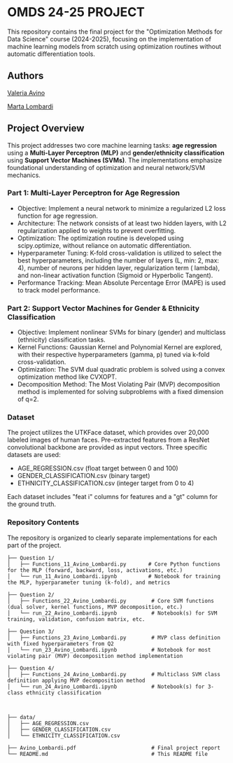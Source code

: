 # OMDS 24-25 PROJECT
This repository contains the final project for the "Optimization Methods for Data Science" course (2024-2025), focusing on the implementation of machine learning models from scratch using optimization routines without automatic differentiation tools.

## Authors

[Valeria Avino](https://github.com/vaal4ds)

[Marta Lombardi](https://github.com/martalombardi)

## Project Overview
This project addresses two core machine learning tasks: **age regression** using a **Multi-Layer Perceptron (MLP)** and **gender/ethnicity classification** using **Support Vector Machines (SVMs)**.
The implementations emphasize foundational understanding of optimization and neural network/SVM mechanics.

### Part 1: Multi-Layer Perceptron for Age Regression

* Objective: Implement a neural network to minimize a regularized L2 loss function for age regression.
* Architecture: The network consists of at least two hidden layers, with L2 regularization applied to weights to prevent overfitting.
* Optimization: The optimization routine is developed using scipy.optimize, without reliance on automatic differentiation.
* Hyperparameter Tuning: K-fold cross-validation is utilized to select the best hyperparameters, including the number of layers (L, min: 2, max: 4), number of neurons per hidden layer, regularization term (
lambda), and non-linear activation function (Sigmoid or Hyperbolic Tangent).
* Performance Tracking: Mean Absolute Percentage Error (MAPE) is used to track model performance.

### Part 2: Support Vector Machines for Gender & Ethnicity Classification

* Objective: Implement nonlinear SVMs for binary (gender) and multiclass (ethnicity) classification tasks.
* Kernel Functions: Gaussian Kernel and Polynomial Kernel are explored, with their respective hyperparameters (gamma, p) tuned via k-fold cross-validation.
* Optimization: The SVM dual quadratic problem is solved using a convex optimization method like CVXOPT.
* Decomposition Method: The Most Violating Pair (MVP) decomposition method is implemented for solving subproblems with a fixed dimension of q=2.

### Dataset
The project utilizes the UTKFace dataset, which provides over 20,000 labeled images of human faces. Pre-extracted features from a ResNet convolutional backbone are provided as input vectors. Three specific datasets are used:

* AGE_REGRESSION.csv (float target between 0 and 100) 
* GENDER_CLASSIFICATION.csv (binary target) 
* ETHNICITY_CLASSIFICATION.csv (integer target from 0 to 4) 

Each dataset includes "feat i" columns for features and a "gt" column for the ground truth.

### Repository Contents
The repository is organized to clearly separate implementations for each part of the project.
```
├── Question 1/
│   ├── Functions_11_Avino_Lombardi.py       # Core Python functions for the MLP (forward, backward, loss, activations, etc.)
│   └── run_11_Avino_Lombardi.ipynb          # Notebook for training the MLP, hyperparameter tuning (k-fold), and metrics

├── Question 2/
│   ├── Functions_22_Avino_Lombardi.py        # Core SVM functions (dual solver, kernel functions, MVP decomposition, etc.)
│   └── run_22_Avino_Lombardi.ipynb           # Notebook(s) for SVM training, validation, confusion matrix, etc.

├── Question 3/
│   ├── Functions_23_Avino_Lombardi.py        # MVP class definition with fixed hyperparameters from Q2
│   └── run_23_Avino_Lombardi.ipynb           # Notebook for most violating pair (MVP) decomposition method implementation

├── Question 4/
│   ├── Functions_24_Avino_Lombardi.py        # Multiclass SVM class definition applying MVP decomposition method 
│   └── run_24_Avino_Lombardi.ipynb           # Notebook(s) for 3-class ethnicity classification



├── data/
│   ├── AGE_REGRESSION.csv
│   ├── GENDER_CLASSIFICATION.csv
│   └── ETHNICITY_CLASSIFICATION.csv

├── Avino_Lombardi.pdf                        # Final project report 
└── README.md                                 # This README file
```
